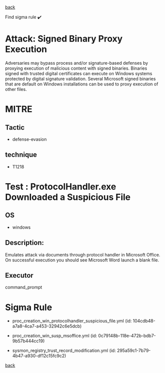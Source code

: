 
[back](../index.md)

Find sigma rule :heavy_check_mark: 

# Attack: Signed Binary Proxy Execution 

Adversaries may bypass process and/or signature-based defenses by proxying execution of malicious content with signed binaries. Binaries signed with trusted digital certificates can execute on Windows systems protected by digital signature validation. Several Microsoft signed binaries that are default on Windows installations can be used to proxy execution of other files.

# MITRE
## Tactic
  - defense-evasion


## technique
  - T1218


# Test : ProtocolHandler.exe Downloaded a Suspicious File
## OS
  - windows


## Description:
Emulates attack via documents through protocol handler in Microsoft Office.  On successful execution you should see Microsoft Word launch a blank file.


## Executor
command_prompt

# Sigma Rule
 - proc_creation_win_protocolhandler_suspicious_file.yml (id: 104cdb48-a7a8-4ca7-a453-32942c6e5dcb)

 - proc_creation_win_susp_msoffice.yml (id: 0c79148b-118e-472b-bdb7-9b57b444cc19)

 - sysmon_registry_trust_record_modification.yml (id: 295a59c1-7b79-4b47-a930-df12c15fc9c2)



[back](../index.md)
